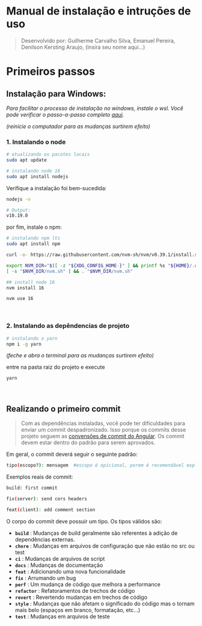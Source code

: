 # **Manual de instalação e intruções de uso**

> Desenvolvido por: Guilherme Carvalho Silva, Emanuel Pereira, Denilson Kersting Araujo, (insira seu nome aqui...)

# Primeiros passos

## Instalação para Windows:

_Para facilitar o processo de instalação no windows, instale o wsl. Você pode verificar o passo-a-passo completo [aqui](https://pureinfotech.com/install-windows-subsystem-linux-2-windows-10/)._

_(reinicie o computador para as mudanças surtirem efeito)_

### 1. Instalando o node

```sh
# atualizando os pacotes locais
sudo apt update
```

```sh
# instalando node 16
sudo apt install nodejs
```

Verifique a instalação foi bem-sucedida:

```sh
nodejs -v
```

```sh
# Output:
v10.19.0
```

por fim, instale o npm:

```sh
# instalando npm lts
sudo apt install npm
```

```sh
curl -o- https://raw.githubusercontent.com/nvm-sh/nvm/v0.39.1/install.sh | bash
```

```sh
export NVM_DIR="$([ -z "${XDG_CONFIG_HOME-}" ] && printf %s "${HOME}/.nvm" || printf %s "${XDG_CONFIG_HOME}/nvm")"
[ -s "$NVM_DIR/nvm.sh" ] && . "$NVM_DIR/nvm.sh"
```

```sh
## install node 16
nvm install 16
```

```sh
nvm use 16
```

<br/>

### 2. Instalando as depêndencias de projeto

```sh
# instalando o yarn
npm i -g yarn
```

_(feche e abra o terminal para as mudanças surtirem efeito)_

entre na pasta raiz do projeto e execute

```sh
yarn
```

<br/>

## Realizando o primeiro commit

> Com as dependências instaladas, você pode ter dificuldades para enviar um commit despadronizado. Isso porque os commits desse projeto seguem as [convensões de commit do Angular](https://github.com/conventional-changelog/commitlint/tree/master/@commitlint/config-conventional#type-enum). Os commit devem estar dentro do padrão para serem aprovados.

Em geral, o commit deverá seguir o seguinte padrão:

```sh
tipo(escopo?): mensagem  #escopo é opicional, porem é recomendável explicitar se a mudança está no server ou client
```

Exemplos reais de commit:

```sh
build: first commit
```

```sh
fix(server): send cors headers
```

```sh
feat(client): add comment section
```

O corpo do commit deve possuir um tipo. Os tipos válidos são:

- **`build`** : Mudanças de build geralmente são referentes à adição de dependências externas.
- **`chore`** : Mudanças em arquivos de configuração que não estão no src ou test
- **`ci`** : Mudanças de arquivos de script
- **`docs`** : Mudanças de documentação
- **`feat`** : Adicionando uma nova funcionalidade
- **`fix`** : Arrumando um bug
- **`perf`** : Um mudança de código que melhora a performance
- **`refactor`** : Refatoramentos de trechos de código
- **`revert`** : Revertendo mudanças em trechos de código
- **`style`** : Mudanças que não afetam o significado do código mas o tornam mais belo (espaços em branco, formatação, etc...)
- **`test`** : Mudanças em arquivos de teste
